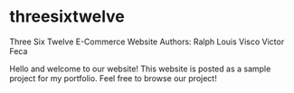 # threesixtwelve
Three Six Twelve E-Commerce Website
Authors:
Ralph Louis Visco
Victor Feca

Hello and welcome to our website! 
This website is posted as a sample project for my portfolio. 
Feel free to browse our project!

